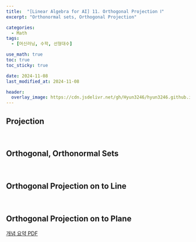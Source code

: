 ```yaml
---
title:  "[Linear Algebra for AI] 11. Orthogonal Projection Ⅰ"
excerpt: "Orthonormal sets, Orthogonal Projection"

categories:
  - Math
tags:
  - [머신러닝, 수학, 선형대수]

use_math: true
toc: true
toc_sticky: true

date: 2024-11-08
last_modified_at: 2024-11-08

header:
  overlay_image: https://cdn.jsdelivr.net/gh/Hyun3246/hyun3246.github.io@master/image/overlay image/Linear Algebra for AI.png
---
```

## Projection

<br/>

## Orthogonal, Orthonormal Sets

<br/>

## Orthogonal Projection on to Line

<br/>

## Orthogonal Projection on to Plane

[개념 요약 PDF](https://github.com/Hyun3246/Code-Warehouse/blob/c1d6d72d0cde87532229d89f2da844b9b9f06132/Linear%20Algebra%20for%20AI/11.%20Orthogonal%20Projection%20%E2%85%A0.pdf)